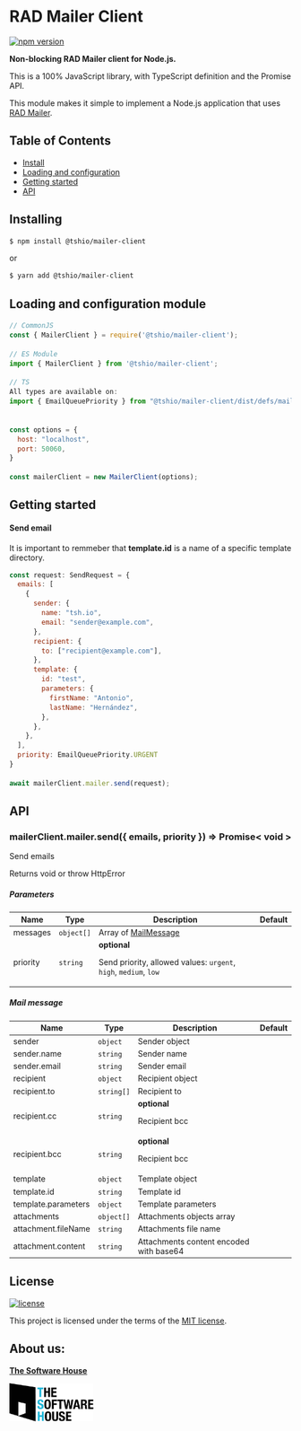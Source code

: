 # RAD Mailer Client

[![npm version](https://badge.fury.io/js/%40tshio%mailer-client.svg)](https://badge.fury.io/js/%40tshio%mailer-client)


**Non-blocking RAD Mailer client for Node.js.**

This is a 100% JavaScript library, with TypeScript definition and the Promise API.

This module makes it simple to implement a Node.js application that uses [RAD Mailer](https://thesoftwarehouse.github.io/rad-modules-docs/docs/mailer/mailer-index).

## Table of Contents

  * [Install](#installing)
  * [Loading and configuration](#loading-and-configuration-module)
  * [Getting started](#getting-started)
  * [API](#api)

## Installing
```bash
$ npm install @tshio/mailer-client
```
or
```bash
$ yarn add @tshio/mailer-client
```

## Loading and configuration module

```js
// CommonJS
const { MailerClient } = require('@tshio/mailer-client');

// ES Module
import { MailerClient } from '@tshio/mailer-client';

// TS
All types are available on:
import { EmailQueuePriority } from "@tshio/mailer-client/dist/defs/mailer";


const options = {
  host: "localhost",
  port: 50060,
}

const mailerClient = new MailerClient(options);
```

## Getting started

#### Send email

It is important to remmeber that **template.id** is a name of a specific template directory.

```js
const request: SendRequest = {
  emails: [
    {
      sender: {
        name: "tsh.io",
        email: "sender@example.com",
      },
      recipient: {
        to: ["recipient@example.com"],
      },
      template: {
        id: "test",
        parameters: {
          firstName: "Antonio",
          lastName: "Hernández",
        },
      },
    },
  ],
  priority: EmailQueuePriority.URGENT
}

await mailerClient.mailer.send(request);
```

## API

### mailerClient.mailer.send({ emails, priority }) => Promise< void >

Send emails

Returns void or throw HttpError

##### Parameters

| Name         | Type       | Description                           | Default |
|--------------|------------|---------------------------------------|-----|
| messages  | `object[]`   | Array of [MailMessage](#mail-message)                      | |
| priority | `string`   | **optional** <p>Send priority, allowed values: `urgent`, `high`, `medium`, `low`</p>   | |

##### Mail message

| Name         | Type       | Description                           | Default |
|--------------|------------|---------------------------------------|-----|
| sender  | `object`   | Sender object                      | |
| sender.name  | `string`   | Sender name                      | |
| sender.email  | `string`   | Sender email                      | |
| recipient  | `object`   | Recipient object                      | |
| recipient.to  | `string[]`   | Recipient to                      | |
| recipient.cc  | `string`   | **optional** <p>Recipient bcc</p>                     | |
| recipient.bcc  | `string`   | **optional** <p>Recipient bcc</p>                     | |
| template  | `object`   | Template object                      | |
| template.id  | `string`   | Template id                      | |
| template.parameters  | `object`   | Template parameters                      | |
| attachments  | `object[]`   | Attachments objects array                      | |
| attachment.fileName  | `string`   | Attachments file name                      | |
| attachment.content  | `string`   | Attachments content encoded with base64               | |

## License

[![license](https://img.shields.io/badge/license-MIT-4dc71f.svg)](https://raw.githubusercontent.com/TheSoftwareHouse/rad-modules-tools/master/LICENSE)

This project is licensed under the terms of the [MIT license](/LICENSE).

## About us:

<a href="https://tsh.io"><b>The Software House</b></a>

<img src="https://raw.githubusercontent.com/TheSoftwareHouse/rad-modules-tools/master/assets/tsh.png" alt="tsh.png" width="150"  />  

